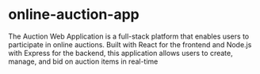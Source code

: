 # online-auction-app
The Auction Web Application is a full-stack platform that enables users to participate in online auctions. Built with React for the frontend and Node.js with Express for the backend, this application allows users to create, manage, and bid on auction items in real-time
